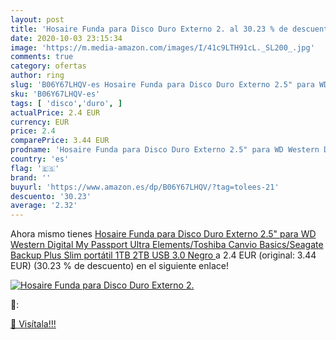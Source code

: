 ```yaml
---
layout: post
title: 'Hosaire Funda para Disco Duro Externo 2. al 30.23 % de descuento'
date: 2020-10-03 23:15:34
image: 'https://m.media-amazon.com/images/I/41c9LTH91cL._SL200_.jpg'
comments: true
category: ofertas
author: ring
slug: 'B06Y67LHQV-es Hosaire Funda para Disco Duro Externo 2.5" para WD Western...'
sku: 'B06Y67LHQV-es'
tags: [ 'disco','duro', ]
actualPrice: 2.4 EUR
currency: EUR
price: 2.4
comparePrice: 3.44 EUR
prodname: 'Hosaire Funda para Disco Duro Externo 2.5" para WD Western Digital My Passport Ultra Elements/Toshiba Canvio Basics/Seagate Backup Plus Slim portátil 1TB 2TB USB 3.0  Negro '
country: 'es'
flag: '🇪🇸'
brand: ''
buyurl: 'https://www.amazon.es/dp/B06Y67LHQV/?tag=tolees-21'
descuento: '30.23'
average: '2.32'
---
```


Ahora mismo tienes [Hosaire Funda para Disco Duro Externo 2.5" para WD Western Digital My Passport Ultra Elements/Toshiba Canvio Basics/Seagate Backup Plus Slim portátil 1TB 2TB USB 3.0  Negro ](https://www.amazon.es/dp/B06Y67LHQV/?tag=tolees-21) a 2.4 EUR (original: 3.44 EUR) (30.23 %  de descuento) en el siguiente enlace!

[![Hosaire Funda para Disco Duro Externo 2.](https://m.media-amazon.com/images/I/41c9LTH91cL._SL200_.jpg)](https://www.amazon.es/dp/B06Y67LHQV/?tag=tolees-21)

🔎:


[🛒 Visítala!!!](https://www.amazon.es/dp/B06Y67LHQV/?tag=tolees-21)
